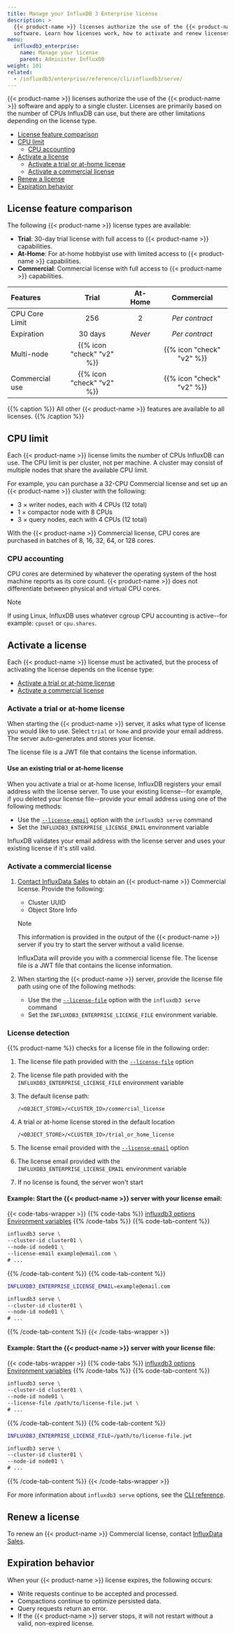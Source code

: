 ```yaml
---
title: Manage your InfluxDB 3 Enterprise license
description: >
  {{< product-name >}} licenses authorize the use of the {{< product-name >}}
  software. Learn how licenses work, how to activate and renew licenses, and more.
menu:
  influxdb3_enterprise:
    name: Manage your license
    parent: Administer InfluxDB
weight: 101
related:
  - /influxdb3/enterprise/reference/cli/influxdb3/serve/
---
```


{{< product-name >}} licenses authorize the use of the {{< product-name >}}
software and apply to a single cluster. Licenses are primarily based on the
number of CPUs InfluxDB can use, but there are other limitations depending on
the license type.

- [License feature comparison](#license-feature-comparison)
- [CPU limit](#cpu-limit)
  - [CPU accounting](#cpu-accounting)
- [Activate a license](#activate-a-license)
  - [Activate a trial or at-home license](#activate-a-trial-or-at-home-license)
  - [Activate a commercial license](#activate-a-commercial-license)
- [Renew a license](#renew-a-license)
- [Expiration behavior](#expiration-behavior)

## License feature comparison

The following {{< product-name >}} license types are available:

- **Trial**: 30-day trial license with full access to {{< product-name >}} capabilities.
- **At-Home**: For at-home hobbyist use with limited access to {{< product-name >}} capabilities.
- **Commercial**: Commercial license with full access to {{< product-name >}} capabilities.

| Features       |           Trial           | At-Home |        Commercial         |
| :------------- | :-----------------------: | :-----: | :-----------------------: |
| CPU Core Limit |            256            |    2    |      _Per contract_       |
| Expiration     |          30 days          | _Never_ |      _Per contract_       |
| Multi-node     | {{% icon "check" "v2" %}} |         | {{% icon "check" "v2" %}} |
| Commercial use | {{% icon "check" "v2" %}} |         | {{% icon "check" "v2" %}} |

{{% caption %}}
All other {{< product-name >}} features are available to all licenses.
{{% /caption %}}

## CPU limit

Each {{< product-name >}} license limits the number of CPUs InfluxDB can use.
The CPU limit is per cluster, not per machine. A cluster may consist of
multiple nodes that share the available CPU limit.

For example, you can purchase a 32-CPU Commercial license and set up an
{{< product-name >}} cluster with the following:

- 3 × writer nodes, each with 4 CPUs (12 total)
- 1 × compactor node with 8 CPUs
- 3 × query nodes, each with 4 CPUs (12 total)

With the {{< product-name >}} Commercial license, CPU cores are purchased in
batches of 8, 16, 32, 64, or 128 cores.

### CPU accounting

CPU cores are determined by whatever the operating system of the host machine
reports as its core count. {{< product-name >}} does not differentiate between
physical and virtual CPU cores.

> [!Note]
> If using Linux, InfluxDB uses whatever cgroup CPU accounting is active--for
> example: `cpuset` or `cpu.shares`.

## Activate a license

Each {{< product-name >}} license must be activated, but the process of activating
the license depends on the license type:

- [Activate a trial or at-home license](#activate-a-trial-or-at-home-license)
- [Activate a commercial license](#activate-a-commercial-license)

### Activate a trial or at-home license

When starting the {{< product-name >}} server, it asks what type of
license you would like to use.
Select `trial` or `home` and provide your
email address.
The server auto-generates and stores your license.

The license file is a JWT file that contains the license information.

#### Use an existing trial or at-home license

When you activate a trial or at-home license, InfluxDB registers your email
address with the license server.
To use your existing license--for example, if you deleted your license
file--provide your email address using one of the following methods:

- Use the [`--license-email`](/influxdb3/enterprise/reference/cli/influxdb3/serve/) option with the `influxdb3 serve` command
- Set the `INFLUXDB3_ENTERPRISE_LICENSE_EMAIL` environment variable

InfluxDB validates your email address with the license server and uses your
existing license if it's still valid.

<!-- Not relevant until we know trial or home users can use license-file for 
     air-gapped installations
> [!Note]
> License file and license email are mutually exclusive.
> When starting the server, only use one or the other.
-->

### Activate a commercial license

1.  [Contact InfluxData Sales](https://influxdata.com/contact-sales/) to obtain
    an {{< product-name >}} Commercial license. Provide the following:

    - Cluster UUID
    - Object Store Info

    > [!Note]
    > This information is provided in the output of the {{< product-name >}}
    > server if you try to start the server without a valid license.

    InfluxData will provide you with a commercial license file.
    The license file is a JWT file that contains the license information.

2.  When starting the {{< product-name >}} server, provide the license file
    path using one of the following methods:
    
    - Use the the [`--license-file`](/influxdb3/enterprise/reference/config-options/#license-file)
      option with the `influxdb3 serve` command
    - Set the `INFLUXDB3_ENTERPRISE_LICENSE_FILE` environment variable.

### License detection

{{% product-name %}} checks for a license file in the following order:

1.  The license file path provided with the [`--license-file`](/influxdb3/enterprise/reference/config-options/#license-file) option
2.  The license file path provided with the `INFLUXDB3_ENTERPRISE_LICENSE_FILE`
    environment variable
3.  The default license path:

    ```  
    /<OBJECT_STORE>/<CLUSTER_ID>/commercial_license
    ```
4. A trial or at-home license stored in the default location

   ```
   /<OBJECT_STORE>/<CLUSTER_ID>/trial_or_home_license
   ```
5. The license email provided with the [`--license-email`](/influxdb3/enterprise/reference/config-options/#license-email) option
6. The license email provided with the `INFLUXDB3_ENTERPRISE_LICENSE_EMAIL`
    environment variable
7. If no license is found, the server won't start 

#### Example: Start the {{< product-name >}} server with your license email:

{{< code-tabs-wrapper >}}
{{% code-tabs %}}
[influxdb3 options](#)
[Environment variables](#)
{{% /code-tabs %}}
{{% code-tab-content %}}
<!------------------------ BEGIN INFLUXDB3 CLI OPTIONS ------------------------>
<!-- pytest.mark.skip -->
```bash
influxdb3 serve \
--cluster-id cluster01 \
--node-id node01 \
--license-email example@email.com \
# ...
```
<!------------------------- END INFLUXDB3 CLI OPTIONS ------------------------->
{{% /code-tab-content %}}
{{% code-tab-content %}}
<!------------------------ BEGIN ENVIRONMENT VARIABLES ------------------------>
<!-- pytest.mark.skip -->
```bash
INFLUXDB3_ENTERPRISE_LICENSE_EMAIL=example@email.com

influxdb3 serve \
--cluster-id cluster01 \
--node-id node01 \
# ...
```
<!------------------------- END ENVIRONMENT VARIABLES ------------------------->
{{% /code-tab-content %}}
{{< /code-tabs-wrapper >}}

#### Example: Start the {{< product-name >}} server with your license file:

{{< code-tabs-wrapper >}}
{{% code-tabs %}}
[influxdb3 options](#)
[Environment variables](#)
{{% /code-tabs %}}
{{% code-tab-content %}}
<!------------------------ BEGIN INFLUXDB3 CLI OPTIONS ------------------------>
<!-- pytest.mark.skip -->
```bash
influxdb3 serve \
--cluster-id cluster01 \
--node-id node01 \
--license-file /path/to/license-file.jwt \
# ...
```
<!------------------------- END INFLUXDB3 CLI OPTIONS ------------------------->
{{% /code-tab-content %}}
{{% code-tab-content %}}
<!------------------------ BEGIN ENVIRONMENT VARIABLES ------------------------>
<!-- pytest.mark.skip -->
```bash
INFLUXDB3_ENTERPRISE_LICENSE_FILE=/path/to/license-file.jwt

influxdb3 serve \
--cluster-id cluster01 \
--node-id node01 \
# ...
```
<!------------------------- END ENVIRONMENT VARIABLES ------------------------->
{{% /code-tab-content %}}
{{< /code-tabs-wrapper >}}

For more information about `influxdb3 serve` options, see the
[CLI reference](/influxdb3/enterprise/reference/cli/influxdb3/serve/).

## Renew a license

To renew an {{< product-name >}} Commercial license, contact
[InfluxData Sales](https://influxdata.com/contact-sales/).

## Expiration behavior

When your {{< product-name >}} license expires, the following occurs:

- Write requests continue to be accepted and processed.
- Compactions continue to optimize persisted data.
- Query requests return an error.
- If the {{< product-name >}} server stops, it will not restart without a valid,
  non-expired license.
